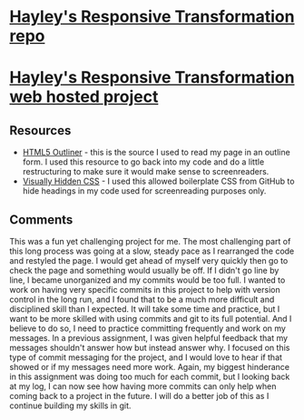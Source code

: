 # [Hayley's Responsive Transformation repo](https://github.com/hhmcdonald/project_transformation_mcdonald_hayley)
# [Hayley's Responsive Transformation web hosted project](http://www.hayleymacdesigns.com/responsive-transformation/)

## Resources

* [HTML5 Outliner](https://gsnedders.html5.org/outliner/) - this is the source I used to read my page in an outline form. I used this resource to go back into my code and do a little restructuring to make sure it would make sense to screenreaders.
* [Visually Hidden CSS](https://github.com/h5bp/html5-boilerplate/blob/master/src/css/main.css) - I used this allowed boilerplate CSS from GitHub to hide headings in my code used for screenreading purposes only.

## Comments

This was a fun yet challenging project for me. The most challenging part of this long process was going at a slow, steady pace as I rearranged the code and restyled the page. I would get ahead of myself very quickly then go to check the page and something would usually be off. If I didn't go line by line, I became unorganized and my commits would be too full. I wanted to work on having very specific commits in this project to help with version control in the long run, and I found that to be a much more difficult and disciplined skill than I expected. It will take some time and practice, but I want to be more skilled with using commits and git to its full potential. And I believe to do so, I need to practice committing frequently and work on my messages. In a previous assignment, I was given helpful feedback that my messages shouldn't answer how but instead answer why. I focused on this type of commit messaging for the project, and I would love to hear if that showed or if my messages need more work. Again, my biggest hinderance in this assignment was doing too much for each commit, but I looking back at my log, I can now see how having more commits can only help when coming back to a project in the future. I will do a better job of this as I continue building my skills in git.
